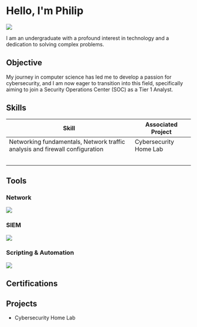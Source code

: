 # Hello, I'm Philip
<a href="https://linkedin.com/in/philip-obese"><img src="https://img.shields.io/badge/-LinkedIn-0072b1?&style=for-the-badge&logo=linkedin&logoColor=white" /></a>

I am an undergraduate with a profound interest in technology and a dedication to solving complex problems.

## Objective

My journey in computer science has led me to develop a passion for cybersecurity, and I am now eager to transition into this field, specifically aiming to join a Security Operations Center (SOC) as a Tier 1 Analyst.

## Skills

| Skill                                         | Associated Project         |
|-----------------------------------------------|----------------------------|
| Networking fundamentals, Network traffic analysis and firewall configuration          | Cybersecurity Home Lab|
|  | |
|          | |
|       | |
|                   | |
|  | |

## Tools

### Network
<div>
    <img src="https://img.shields.io/badge/-Wireshark-1679A7?&style=for-the-badge&logo=Wireshark&logoColor=white" />
</div>

### SIEM
<div>
  <img src="https://img.shields.io/badge/-Splunk-000000?&style=for-the-badge&logo=Splunk&logoColor=white" />
</div>

### Scripting & Automation
<div>
  <img src="https://img.shields.io/badge/-Python-3776AB?&style=for-the-badge&logo=Python&logoColor=white" />
</div>

## Certifications
<div>

</div>

## Projects
- Cybersecurity Home Lab
